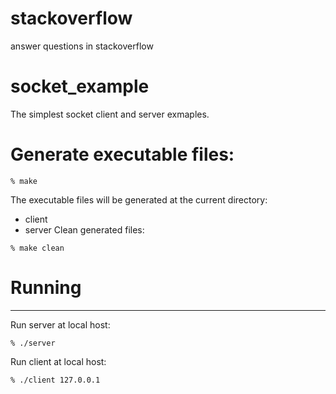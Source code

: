 # stackoverflow
answer questions in stackoverflow

# socket_example
The simplest socket client and server exmaples.

# Generate executable files:
```
% make
```
The executable files will be generated at the current directory:
*  client
*  server
Clean generated files:
```
% make clean
```
# Running 

------
Run server at local host:
```
% ./server
```
Run client at local host:
```
% ./client 127.0.0.1
